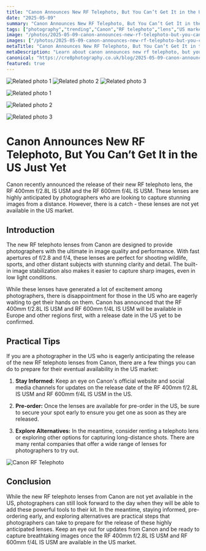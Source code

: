 ```yaml
---
title: "Canon Announces New RF Telephoto, But You Can’t Get It in the US Just Yet"
date: "2025-05-09"
summary: "Canon Announces New RF Telephoto, But You Can’t Get It in the US Just Yet - A trending topic in photography."
tags: ["photography","trending","Canon","RF telephoto","lens","US market","image quality","image stabilization","pre-order","availability","release date"]
image: "/photos/2025-05-09-canon-announces-new-rf-telephoto-but-you-can-t-get-it-in-the-us-just-yet-1.jpg"
images: ["/photos/2025-05-09-canon-announces-new-rf-telephoto-but-you-can-t-get-it-in-the-us-just-yet-1.jpg","/photos/2025-05-09-canon-announces-new-rf-telephoto-but-you-can-t-get-it-in-the-us-just-yet-2.jpg","/photos/2025-05-09-canon-announces-new-rf-telephoto-but-you-can-t-get-it-in-the-us-just-yet-3.jpg"]
metaTitle: "Canon Announces New RF Telephoto, But You Can’t Get It in the US Just Yet | cre8 Photography"
metaDescription: "Learn about canon announces new rf telephoto, but you can’t get it in the us just yet in photography with practical tips and insights."
canonical: "https://cre8photography.co.uk/blog/2025-05-09-canon-announces-new-rf-telephoto-but-you-can-t-get-it-in-the-us-just-yet"
featured: true
---
```


<!-- Gallery as HTML -->

<div class="grid grid-cols-1 sm:grid-cols-2 md:grid-cols-3 gap-4">
  <img src="/photos/2025-05-09-canon-announces-new-rf-telephoto-but-you-can-t-get-it-in-the-us-just-yet-1.jpg" alt="Related photo 1" class="w-full rounded-lg" />
<img src="/photos/2025-05-09-canon-announces-new-rf-telephoto-but-you-can-t-get-it-in-the-us-just-yet-2.jpg" alt="Related photo 2" class="w-full rounded-lg" />
<img src="/photos/2025-05-09-canon-announces-new-rf-telephoto-but-you-can-t-get-it-in-the-us-just-yet-3.jpg" alt="Related photo 3" class="w-full rounded-lg" />
</div>


<!-- Gallery as Markdown -->
![Related photo 1](/photos/2025-05-09-canon-announces-new-rf-telephoto-but-you-can-t-get-it-in-the-us-just-yet-1.jpg)


![Related photo 2](/photos/2025-05-09-canon-announces-new-rf-telephoto-but-you-can-t-get-it-in-the-us-just-yet-2.jpg)


![Related photo 3](/photos/2025-05-09-canon-announces-new-rf-telephoto-but-you-can-t-get-it-in-the-us-just-yet-3.jpg)



# Canon Announces New RF Telephoto, But You Can’t Get It in the US Just Yet

Canon recently announced the release of their new RF telephoto lens, the RF 400mm f/2.8L IS USM and the RF 600mm f/4L IS USM. These lenses are highly anticipated by photographers who are looking to capture stunning images from a distance. However, there is a catch - these lenses are not yet available in the US market. 

## Introduction

The new RF telephoto lenses from Canon are designed to provide photographers with the ultimate in image quality and performance. With fast apertures of f/2.8 and f/4, these lenses are perfect for shooting wildlife, sports, and other distant subjects with stunning clarity and detail. The built-in image stabilization also makes it easier to capture sharp images, even in low light conditions.

While these lenses have generated a lot of excitement among photographers, there is disappointment for those in the US who are eagerly waiting to get their hands on them. Canon has announced that the RF 400mm f/2.8L IS USM and RF 600mm f/4L IS USM will be available in Europe and other regions first, with a release date in the US yet to be confirmed.

## Practical Tips

If you are a photographer in the US who is eagerly anticipating the release of the new RF telephoto lenses from Canon, there are a few things you can do to prepare for their eventual availability in the US market:

1. **Stay Informed:** Keep an eye on Canon's official website and social media channels for updates on the release date of the RF 400mm f/2.8L IS USM and RF 600mm f/4L IS USM in the US.

2. **Pre-order:** Once the lenses are available for pre-order in the US, be sure to secure your spot early to ensure you get one as soon as they are released.

3. **Explore Alternatives:** In the meantime, consider renting a telephoto lens or exploring other options for capturing long-distance shots. There are many rental companies that offer a wide range of lenses for photographers to try out.

![Canon RF Telephoto](/path/to/image)

## Conclusion

While the new RF telephoto lenses from Canon are not yet available in the US, photographers can still look forward to the day when they will be able to add these powerful tools to their kit. In the meantime, staying informed, pre-ordering early, and exploring alternatives are practical steps that photographers can take to prepare for the release of these highly anticipated lenses. Keep an eye out for updates from Canon and be ready to capture breathtaking images once the RF 400mm f/2.8L IS USM and RF 600mm f/4L IS USM are available in the US market.

